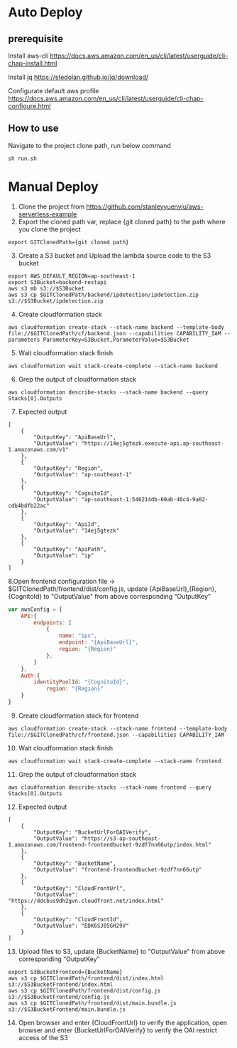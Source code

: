# Auto Deploy

## prerequisite
Install aws-cli 
https://docs.aws.amazon.com/en_us/cli/latest/userguide/cli-chap-install.html

Install jq
https://stedolan.github.io/jq/download/

Configurate default aws profile
https://docs.aws.amazon.com/en_us/cli/latest/userguide/cli-chap-configure.html

## How to use
Navigate to the project clone path, run below command
```
sh run.sh
```


# Manual Deploy

1. Clone the project from https://github.com/stanleyyuenyiu/aws-serverless-example
2. Export the cloned path var, replace {git cloned path} to the path where you clone the project
```
export GITClonedPath={git cloned path}
```
3. Create a S3 bucket and Upload the lambda source code to the S3 bucket
```
export AWS_DEFAULT_REGION=ap-southeast-1
export S3Bucket=backend-restapi
aws s3 mb s3://$S3Bucket
aws s3 cp $GITClonedPath/backend/ipdetection/ipdetection.zip s3://$S3Bucket/ipdetection.zip
```
4. Create cloudformation stack
```
aws cloudformation create-stack --stack-name backend --template-body file://$GITClonedPath/cf/backend.json --capabilities CAPABILITY_IAM --parameters ParameterKey=S3Bucket,ParameterValue=$S3Bucket
```
5. Wait cloudformation stack finish
```
aws cloudformation wait stack-create-complete --stack-name backend
```
6. Grep the output of cloudformation stack
```
aws cloudformation describe-stacks --stack-name backend --query Stacks[0].Outputs
```
7. Expected output
```
[
    {
        "OutputKey": "ApiBaseUrl",
        "OutputValue": "https://14ej5gtezk.execute-api.ap-southeast-1.amazonaws.com/v1"
    },
    {
        "OutputKey": "Region",
        "OutputValue": "ap-southeast-1"
    },
    {
        "OutputKey": "CognitoId",
        "OutputValue": "ap-southeast-1:546214db-60ab-40c4-9a02-cdb4bdfb22ac"
    },
    {
        "OutputKey": "ApiId",
        "OutputValue": "14ej5gtezk"
    },
    {
        "OutputKey": "ApiPath",
        "OutputValue": "ip"
    }
]
```
8.Open frontend configuration file -> $GITClonedPath/frontend/dist/config.js, update {ApiBaseUrl},{Region},{CognitoId} to "OutputValue" from above corresponding “OutputKey”
```javascript
var awsConfig = {
	API:{
		endpoints: [
            {
                name: "ips",
                endpoint: "{ApiBaseUrl}",
                region: "{Region}"
            },
        ]
	},
	Auth:{
		identityPoolId: "{CognitoId}", 
         	region: "{Region}"
	}
}
```
9. Create cloudformation stack for frontend
```
aws cloudformation create-stack --stack-name frontend --template-body file://$GITClonedPath/cf/frontend.json --capabilities CAPABILITY_IAM 
```
10. Wait cloudformation stack finish
```
aws cloudformation wait stack-create-complete --stack-name frontend
```
11. Grep the output of cloudformation stack
```
aws cloudformation describe-stacks --stack-name frontend --query Stacks[0].Outputs
```
12. Expected output
```
[
    {
        "OutputKey": "BucketUrlForOAIVerify",
        "OutputValue": "https://s3-ap-southeast-1.amazonaws.com/frontend-frontendbucket-9zdf7nn66utp/index.html"
    },
    {
        "OutputKey": "BucketName",
        "OutputValue": "frontend-frontendbucket-9zdf7nn66utp"
    },
    {
        "OutputKey": "CloudFrontUrl",
        "OutputValue": "https://ddcbus9dh2gvn.cloudfront.net/index.html"
    },
    {
        "OutputKey": "CloudFrontId",
        "OutputValue": "EDK6SJ05GH29V"
    }
]
```
13. Upload files to S3, update {BucketName} to "OutputValue" from above corresponding “OutputKey”
```
export S3BucketFrontend={BucketName}
aws s3 cp $GITClonedPath/frontend/dist/index.html s3://$S3BucketFrontend/index.html
aws s3 cp $GITClonedPath/frontend/dist/config.js s3://$S3BucketFrontend/config.js
aws s3 cp $GITClonedPath/frontend/dist/main.bundle.js s3://$S3BucketFrontend/main.bundle.js
```
14.	Open browser and enter {CloudFrontUrl} to verify the application, open browser and enter {BucketUrlForOAIVerify} to verify the OAI restrict access of the S3
